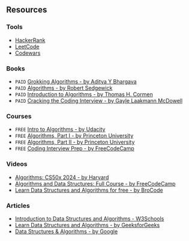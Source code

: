 
## Resources

### Tools 

- [HackerRank](https://www.hackerrank.com/)
- [LeetCode](https://leetcode.com/)
- [Codewars](https://www.codewars.com/)

### Books

- `PAID` [Grokking Algorithms - by Aditya Y Bhargava](https://www.amazon.com/dp/1633438538/)
- `PAID` [Algorithms - by Robert Sedgewick](https://www.amazon.com/dp/032157351X/)
- `PAID` [Introduction to Algorithms - by Thomas H. Cormen](https://www.amazon.com/dp/026204630X/)
- `PAID` [Cracking the Coding Interview - by Gayle Laakmann McDowell](https://www.amazon.com/dp/0984782850/)

### Courses

- `FREE` [Intro to Algorithms - by Udacity](https://www.udacity.com/course/intro-to-algorithms--cs215)
- `FREE` [Algorithms, Part I - by Princeton University](https://www.coursera.org/learn/algorithms-part1)
- `FREE` [Algorithms, Part II - by Princeton University](https://www.coursera.org/learn/algorithms-part2)
- `FREE` [Coding Interview Prep - by FreeCodeCamp](https://www.freecodecamp.org/learn/coding-interview-prep)

### Videos

- [Algorithms: CS50x 2024 - by Harvard](https://youtu.be/jZzyERW7h1A)
- [Algorithms and Data Structures: Full Course - by FreeCodeCamp](https://youtu.be/8hly31xKli0)
- [Learn Data Structures and Algorithms for free - by BroCode](https://youtu.be/CBYHwZcbD-s)

### Articles

- [Introduction to Data Structures and Algorithms - W3Schools](https://www.w3schools.com/dsa/dsa_intro.php)
- [Learn Data Structures and Algorithms - by GeeksforGeeks](https://www.geeksforgeeks.org/learn-data-structures-and-algorithms-dsa-tutorial/)
- [Data Structures & Algorithms - by Google](https://techdevguide.withgoogle.com/paths/data-structures-and-algorithms/)
